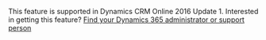 This feature is supported in Dynamics CRM Online 2016 Update 1. Interested in getting this feature? [Find your Dynamics 365 administrator or support person](https://../basics/find-administrator-support.md)